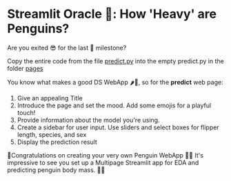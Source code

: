 # Streamlit Oracle 🔮: How 'Heavy' are Penguins?
Are you exited 😎 for the last 🗿 milestone?

Copy the entire code from the file [predict.py](../warmup_exercises/predict.py) into the empty predict.py in the folder [pages](./pages/predict.py)

You know what makes a good DS WebApp 🌶️🐠, so for the __predict__ web page: 
1. Give an appealing Title 
2. Introduce the page and set the mood. Add some emojis for a playful touch!
2. Provide information about the model you're using. 
3. Create a sidebar for user input. Use sliders and select boxes for flipper length, species, and sex
4. Display the prediction result

🎉Congratulations on creating your very own Penguin WebApp 🐧✨ It's impressive to see you set up a Multipage Streamlit app for EDA and predicting penguin body mass. 🚀👏

